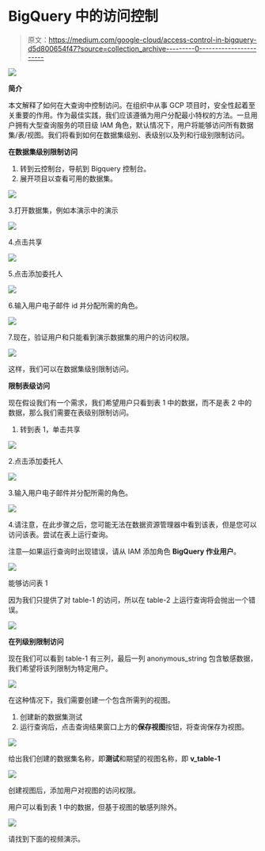 # BigQuery 中的访问控制

> 原文：<https://medium.com/google-cloud/access-control-in-bigquery-d5d800654f47?source=collection_archive---------0----------------------->

![](img/fcb9fddd6163708101d953ffd1757247.png)

**简介**

本文解释了如何在大查询中控制访问。在组织中从事 GCP 项目时，安全性起着至关重要的作用。作为最佳实践，我们应该遵循为用户分配最小特权的方法。一旦用户拥有大型查询服务的项目级 IAM 角色，默认情况下，用户将能够访问所有数据集/表/视图。我们将看到如何在数据集级别、表级别以及列和行级别限制访问。

**在数据集级别限制访问**

1.  转到云控制台，导航到 Bigquery 控制台。
2.  展开项目以查看可用的数据集。

![](img/376bdc2769c3fdcc3736af4d70a20766.png)

3.打开数据集，例如本演示中的演示

![](img/7dac1c21ead7012a48bfd96530a2929c.png)

4.点击共享

![](img/03a28478fd3a555a65bd22f435b8df59.png)

5.点击添加委托人

![](img/79dc87cfd06da07d311d387d2e522ab4.png)

6.输入用户电子邮件 id 并分配所需的角色。

![](img/35c72c7a4fed015770b4d041b1ed1440.png)

7.现在，验证用户和只能看到演示数据集的用户的访问权限。

![](img/5978fe54a7dde76f0bbbf38fe2c302d4.png)

这样，我们可以在数据集级别限制访问。

**限制表级访问**

现在假设我们有一个需求，我们希望用户只看到表 1 中的数据，而不是表 2 中的数据，那么我们需要在表级别限制访问。

1.  转到表 1，单击共享

![](img/9a5f02ef9208a2cd4a95b347ae6c40a4.png)

2.点击添加委托人

![](img/2fb6f0d850bcf128ee241b9a06c4966f.png)

3.输入用户电子邮件并分配所需的角色。

![](img/b09b838fb4874b9b22be57ca4b7e0cb7.png)

4.请注意，在此步骤之后，您可能无法在数据资源管理器中看到该表，但是您可以访问该表。尝试在表上运行查询。

注意—如果运行查询时出现错误，请从 IAM 添加角色 **BigQuery 作业用户**。

![](img/0717066948488f50f6d6a37c43dcc8a0.png)

能够访问表 1

因为我们只提供了对 table-1 的访问，所以在 table-2 上运行查询将会抛出一个错误。

![](img/8917eb9d2c917a8ea8f2c80a4213acc0.png)

**在列级别限制访问**

现在我们可以看到 table-1 有三列，最后一列 anonymous_string 包含敏感数据，我们希望将该列限制为特定用户。

![](img/fd12573fdf502a2a5de3614c548123ca.png)

在这种情况下，我们需要创建一个包含所需列的视图。

1.  创建新的数据集测试
2.  运行查询后，点击查询结果窗口上方的**保存视图**按钮，将查询保存为视图。

![](img/2fa9723906bb1bf7a4df4fb187bcc08c.png)

给出我们创建的数据集名称，即**测试**和期望的视图名称，即 **v_table-1**

![](img/9406422511bb2670e5e72e5ce4f1b335.png)

创建视图后，添加用户对视图的访问权限。

用户可以看到表 1 中的数据，但基于视图的敏感列除外。

![](img/7378b1582c0b2ecce6951d68aa228f99.png)

请找到下面的视频演示。